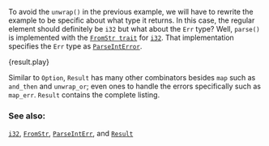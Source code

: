 To avoid the `unwrap()` in the previous example, we will have to rewrite the example to be
specific about what type it returns. In this case, the regular element should definitely
be `i32` but what about the `Err` type? Well, `parse()` is implemented with the
[`FromStr trait`][from_str] for [`i32`][i32]. That implementation specifies the
`Err` type as [`ParseIntError`][parse_int_error].

{result.play}

Similar to `Option`, `Result` has many other combinators besides `map` such as `and_then`
and `unwrap_or`; even ones to handle the errors specifically such as `map_err`.
`Result` contains the complete listing.

### See also:

[`i32`][i32], [`FromStr`][from_str], [`ParseIntErr`][parse_int_error], and
[`Result`][result]

[result]: http://doc.rust-lang.org/std/result/enum.Result.html
[parse_int_error]: http://doc.rust-lang.org/std/num/struct.ParseIntError.html
[from_str]: http://doc.rust-lang.org/std/str/trait.FromStr.html
[i32]: http://doc.rust-lang.org/std/primitive.i32.html
